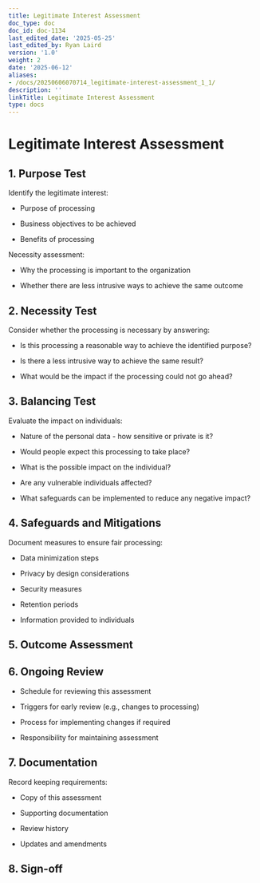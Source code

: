 ```yaml
---
title: Legitimate Interest Assessment
doc_type: doc
doc_id: doc-1134
last_edited_date: '2025-05-25'
last_edited_by: Ryan Laird
version: '1.0'
weight: 2
date: '2025-06-12'
aliases:
- /docs/20250606070714_legitimate-interest-assessment_1_1/
description: ''
linkTitle: Legitimate Interest Assessment
type: docs
---
```


# Legitimate Interest Assessment

## 1. Purpose Test

Identify the legitimate interest:

- Purpose of processing

- Business objectives to be achieved

- Benefits of processing

Necessity assessment:

- Why the processing is important to the organization

- Whether there are less intrusive ways to achieve the same outcome

## 2. Necessity Test

Consider whether the processing is necessary by answering:

- Is this processing a reasonable way to achieve the identified purpose?

- Is there a less intrusive way to achieve the same result?

- What would be the impact if the processing could not go ahead?

## 3. Balancing Test

Evaluate the impact on individuals:

- Nature of the personal data - how sensitive or private is it?

- Would people expect this processing to take place?

- What is the possible impact on the individual?

- Are any vulnerable individuals affected?

- What safeguards can be implemented to reduce any negative impact?

## 4. Safeguards and Mitigations

Document measures to ensure fair processing:

- Data minimization steps

- Privacy by design considerations

- Security measures

- Retention periods

- Information provided to individuals

## 5. Outcome Assessment

<!-- Unsupported block type: table -->

## 6. Ongoing Review

- Schedule for reviewing this assessment

- Triggers for early review (e.g., changes to processing)

- Process for implementing changes if required

- Responsibility for maintaining assessment

## 7. Documentation

Record keeping requirements:

- Copy of this assessment

- Supporting documentation

- Review history

- Updates and amendments

## 8. Sign-off

<!-- Unsupported block type: table -->
